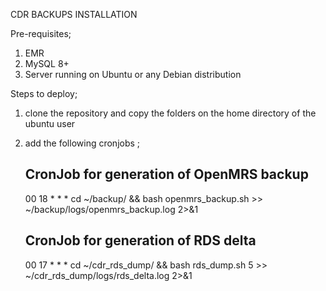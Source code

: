 CDR BACKUPS INSTALLATION

Pre-requisites;
1) EMR
2) MySQL 8+
3) Server running on Ubuntu or any Debian distribution

Steps to deploy;
1) clone the repository and copy the folders on the home directory of the ubuntu user
2) add the following cronjobs ;
   
   ## CronJob for generation of OpenMRS backup
   00 18 * * * cd ~/backup/ && bash openmrs_backup.sh >> ~/backup/logs/openmrs_backup.log 2>&1

   ## CronJob for generation of RDS delta
   00 17 * * * cd ~/cdr_rds_dump/  && bash rds_dump.sh 5 >> ~/cdr_rds_dump/logs/rds_delta.log 2>&1
    
